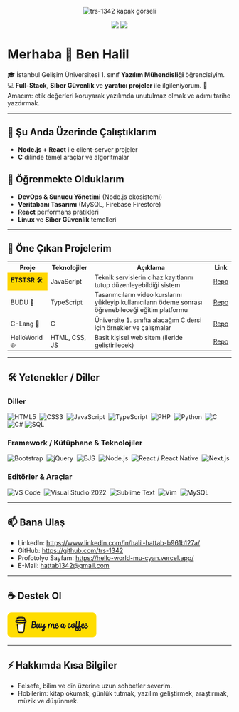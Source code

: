 <p align="center">
  <img
    src="https://capsule-render.vercel.app/api?type=venom&height=300&color=FF0000&text=trs-1342&section=header&reversal=false&fontColor=fff&fontAlignY=42&animation=fadeIn&textBg=false&desc=Defend%20the%20moral%20concept%20in%20software."
    alt="trs-1342 kapak görseli"
    style="pointer-events:none; user-select:none;"
    draggable="false"
  />
</p>

<div align="center">

  <img src="https://github-readme-stats.vercel.app/api?username=trs-1342&show_icons=true&hide_title=false" />
  <img src="https://github-readme-stats.vercel.app/api/top-langs/?username=trs-1342&layout=compact" width="355" />

</div>

# Merhaba 👋 Ben Halil

🎓 İstanbul Gelişim Üniversitesi 1. sınıf **Yazılım Mühendisliği** öğrencisiyim.
💻 **Full-Stack**, **Siber Güvenlik** ve **yaratıcı projeler** ile ilgileniyorum.
🚀 Amacım: etik değerleri koruyarak yazılımda unutulmaz olmak ve adımı tarihe yazdırmak.

---

## 🔭 Şu Anda Üzerinde Çalıştıklarım
- **Node.js + React** ile client-server projeler
- **C** dilinde temel araçlar ve algoritmalar

## 🌱 Öğrenmekte Olduklarım
- **DevOps & Sunucu Yönetimi** (Node.js ekosistemi)
- **Veritabanı Tasarımı** (MySQL, Firebase Firestore)
- **React** performans pratikleri
- **Linux** ve **Siber Güvenlik** temelleri

---

## 📌 Öne Çıkan Projelerim

<table>
  <tr>
    <th>Proje</th>
    <th>Teknolojiler</th>
    <th>Açıklama</th>
    <th>Link</th>
  </tr>
  <tr>
    <td style="background-color:gold; font-weight:bold;">ETSTSR 🛠</td>
    <td>JavaScript</td>
    <td>Teknik servislerin cihaz kayıtlarını tutup düzenleyebildiği sistem</td>
    <td><a href="https://github.com/trs-1342/ETSTSR">Repo</a></td>
  </tr>
  <tr>
    <td>BUDU 🎨</td>
    <td>TypeScript</td>
    <td>Tasarımcıların video kurslarını yükleyip kullanıcıların ödeme sonrası öğrenebileceği eğitim platformu</td>
    <td><a href="https://github.com/trs-1342/budu">Repo</a></td>
  </tr>
  <tr>
    <td>C-Lang 📘</td>
    <td>C</td>
    <td>Üniversite 1. sınıfta alacağım C dersi için örnekler ve çalışmalar</td>
    <td><a href="https://github.com/trs-1342/c-lang">Repo</a></td>
  </tr>
  <tr>
    <td>HelloWorld 🌐</td>
    <td>HTML, CSS, JS</td>
    <td>Basit kişisel web sitem (ileride geliştirilecek)</td>
    <td><a href="https://github.com/trs-1342/helloWorld">Repo</a></td>
  </tr>
</table>


---

## 🛠️ Yetenekler / Diller

### Diller
<p align="left">
  <img src="https://cdn.jsdelivr.net/gh/devicons/devicon/icons/html5/html5-original.svg" alt="HTML5" title="HTML5" width="36" height="36" />&nbsp;
  <img src="https://cdn.jsdelivr.net/gh/devicons/devicon/icons/css3/css3-original.svg" alt="CSS3" title="CSS3" width="36" height="36" />&nbsp;
  <img src="https://cdn.jsdelivr.net/gh/devicons/devicon/icons/javascript/javascript-original.svg" alt="JavaScript" title="JavaScript" width="36" height="36" />&nbsp;
  <img src="https://cdn.jsdelivr.net/gh/devicons/devicon/icons/typescript/typescript-original.svg" alt="TypeScript" title="TypeScript" width="36" height="36" />&nbsp;
  <img src="https://cdn.jsdelivr.net/gh/devicons/devicon/icons/php/php-original.svg" alt="PHP" title="PHP" width="36" height="36" />&nbsp;
  <img src="https://cdn.jsdelivr.net/gh/devicons/devicon/icons/python/python-original.svg" alt="Python" title="Python" width="36" height="36" />&nbsp;
  <img src="https://cdn.jsdelivr.net/gh/devicons/devicon/icons/c/c-original.svg" alt="C" title="C" width="36" height="36" />&nbsp;
  <img src="https://cdn.jsdelivr.net/gh/devicons/devicon/icons/csharp/csharp-original.svg" alt="C#" title="C#" width="36" height="36" />
  <img src="https://www.svgrepo.com/show/331760/sql-database-generic.svg" alt="SQL" title="SQL" width="36" height="36" />&nbsp;
</p>

### Framework / Kütüphane & Teknolojiler
<p align="left">
  <img src="https://cdn.jsdelivr.net/gh/devicons/devicon/icons/bootstrap/bootstrap-original.svg" alt="Bootstrap" title="Bootstrap" width="36" height="36" />&nbsp;
  <img src="https://cdn.jsdelivr.net/gh/devicons/devicon/icons/jquery/jquery-original.svg" alt="jQuery" title="jQuery" width="36" height="36" />&nbsp;
  <img src="https://img.icons8.com/?size=512&id=Pxe6MGswB8pX&format=png" alt="EJS" title="EJS" width="36" height="36" />&nbsp;
  <img src="https://cdn.jsdelivr.net/gh/devicons/devicon/icons/nodejs/nodejs-original.svg" alt="Node.js" title="Node.js" width="36" height="36" />&nbsp;
  <img src="https://cdn.jsdelivr.net/gh/devicons/devicon/icons/react/react-original.svg" alt="React / React Native" title="React / React Native" width="36" height="36" />&nbsp;
  <img src="https://cdn.jsdelivr.net/gh/devicons/devicon/icons/nextjs/nextjs-original.svg" alt="Next.js" title="Next.js" width="36" height="36" />
</p>

### Editörler & Araçlar
<p align="left">
  <img src="https://cdn.jsdelivr.net/gh/devicons/devicon/icons/vscode/vscode-original.svg" alt="VS Code" title="VS Code" width="36" height="36" />&nbsp;
  <img src="https://cdn.jsdelivr.net/gh/devicons/devicon/icons/visualstudio/visualstudio-plain.svg" alt="Visual Studio 2022" title="Visual Studio 2022" width="36" height="36" />&nbsp;
  <img src="https://cdn.iconscout.com/icon/free/png-512/free-sublime-text-logo-icon-svg-download-png-2945191.png?f=webp&w=256" alt="Sublime Text" title="Sublime Text" width="36" height="36" />&nbsp;
  <img src="https://cdn.jsdelivr.net/gh/devicons/devicon/icons/vim/vim-original.svg" alt="Vim" title="Vim" width="36" height="36" />&nbsp;
  <img src="https://cdn.jsdelivr.net/gh/devicons/devicon/icons/mysql/mysql-original.svg" alt="MySQL" title="MySQL" width="36" height="36" />
</p>

---

## 📫 Bana Ulaş

- LinkedIn: https://www.linkedin.com/in/halil-hattab-b961b127a/
- GitHub: https://github.com/trs-1342
- Profotolyo Sayfam: https://hello-world-mu-cyan.vercel.app/
- E-Mail: hattab1342@gmail.com

---

## ☕ Destek Ol
<p id="support-me">
  <a href="https://www.buymeacoffee.com/trs1342" target="_blank" rel="noopener noreferrer">
    <img src="./assets/bmc.png" alt="Bana kahve ısmarla" width="200">
  </a>
</p>

---

## ⚡ Hakkımda Kısa Bilgiler
- Felsefe, bilim ve din üzerine uzun sohbetler severim.  
- Hobilerim: kitap okumak, günlük tutmak, yazılım geliştirmek, araştırmak, müzik ve düşünmek.
